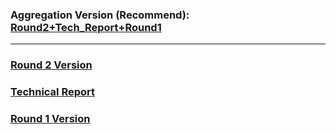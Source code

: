 ### Aggregation Version (Recommend): [Round2+Tech_Report+Round1](https://github.com/unlimitediw/dist-sys-practice/blob/master/Round2%2BTech_Report%2BRound1.md)
**************************
### [Round 2 Version]()
### [Technical Report]()
### [Round 1 Version]()
